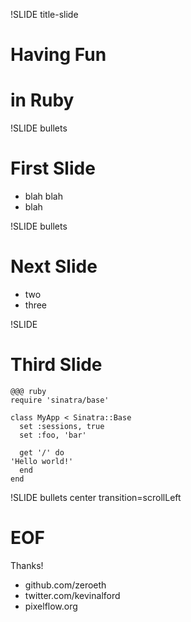 !SLIDE title-slide
# Having Fun
# in Ruby

!SLIDE bullets
# First Slide #

* blah blah
* blah

!SLIDE bullets
# Next Slide #

* two
* three

!SLIDE
# Third Slide #
    @@@ ruby
    require 'sinatra/base'

    class MyApp < Sinatra::Base
      set :sessions, true
      set :foo, 'bar'

      get '/' do
	'Hello world!'
      end
    end	

!SLIDE bullets center transition=scrollLeft
# EOF #
Thanks!

* github.com/zeroeth
* twitter.com/kevinalford
* pixelflow.org


